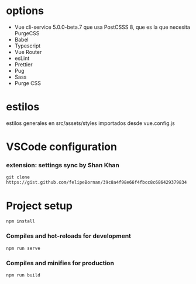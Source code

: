 # options

* Vue cli-service 5.0.0-beta.7 que usa PostCSSS 8, que es la que necesita PurgeCSS
* Babel
* Typescript
* Vue Router
* esLint
* Prettier
* Pug
* Sass
* Purge CSS

# estilos
estilos generales en src/assets/styles
importados desde vue.config.js


# VSCode configuration
### extension: settings sync by Shan Khan
```
git clone https://gist.github.com/felipeBornan/39c8a4f98e66f4fbcc8c686429379834
```


# Project setup
```
npm install
```

### Compiles and hot-reloads for development
```
npm run serve
```

### Compiles and minifies for production
```
npm run build
```
